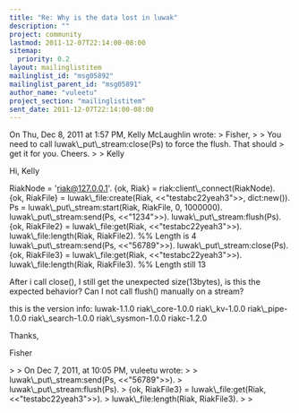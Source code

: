 ```yaml
---
title: "Re: Why is the data lost in luwak"
description: ""
project: community
lastmod: 2011-12-07T22:14:00-08:00
sitemap:
  priority: 0.2
layout: mailinglistitem
mailinglist_id: "msg05892"
mailinglist_parent_id: "msg05891"
author_name: "vuleetu"
project_section: "mailinglistitem"
sent_date: 2011-12-07T22:14:00-08:00
---
```



On Thu, Dec 8, 2011 at 1:57 PM, Kelly McLaughlin  wrote:
&gt; Fisher,
&gt;
&gt; You need to call luwak\\_put\\_stream:close(Ps) to force the flush. That should
&gt; get it for you. Cheers.
&gt;
&gt; Kelly

Hi, Kelly

 RiakNode = 'riak@127.0.0.1'.
 {ok, Riak} = riak:client\\_connect(RiakNode).
 {ok, RiakFile} = luwak\\_file:create(Riak, &lt;&lt;"testabc22yeah3"&gt;&gt;, dict:new()).
 Ps = luwak\\_put\\_stream:start(Riak, RiakFile, 0, 1000000).
 luwak\\_put\\_stream:send(Ps, &lt;&lt;"1234"&gt;&gt;).
 luwak\\_put\\_stream:flush(Ps).
 {ok, RiakFile2} = luwak\\_file:get(Riak, &lt;&lt;"testabc22yeah3"&gt;&gt;).
 luwak\\_file:length(Riak, RiakFile2). %% Length is 4
 luwak\\_put\\_stream:send(Ps, &lt;&lt;"56789"&gt;&gt;).
 luwak\\_put\\_stream:close(Ps).
 {ok, RiakFile3} = luwak\\_file:get(Riak, &lt;&lt;"testabc22yeah3"&gt;&gt;).
 luwak\\_file:length(Riak, RiakFile3). %% Length still 13


 After i call close(), I still get the unexpected size(13bytes), is
this the expected behavior? Can I not call flush() manually on a
stream?

 this is the version info:
 luwak-1.1.0
 riak\\_core-1.0.0 riak\\_kv-1.0.0 riak\\_pipe-1.0.0
 riak\\_search-1.0.0 riak\\_sysmon-1.0.0 riakc-1.2.0

Thanks,

Fisher


&gt;
&gt; On Dec 7, 2011, at 10:05 PM, vuleetu wrote:
&gt;
&gt; luwak\\_put\\_stream:send(Ps, &lt;&lt;"56789"&gt;&gt;).
&gt; luwak\\_put\\_stream:flush(Ps).
&gt; {ok, RiakFile3} = luwak\\_file:get(Riak, &lt;&lt;"testabc22yeah3"&gt;&gt;).
&gt; luwak\\_file:length(Riak, RiakFile3).
&gt;
&gt;

